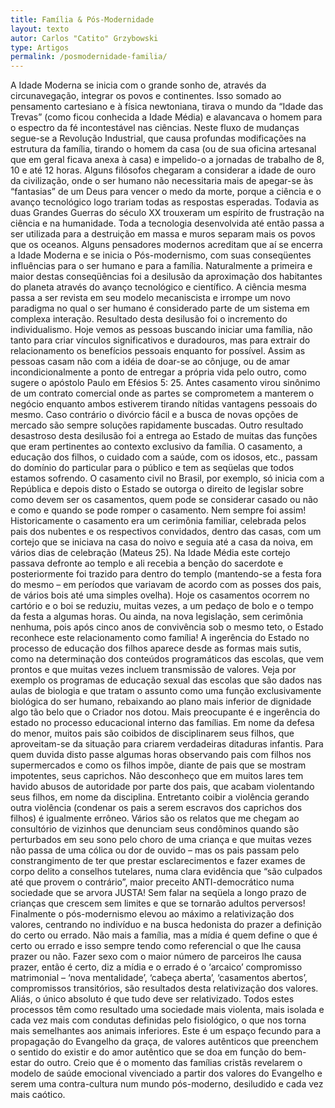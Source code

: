 ```yaml
---
title: Família & Pós-Modernidade
layout: texto
autor: Carlos "Catito" Grzybowski
type: Artigos
permalink: /posmodernidade-familia/
---
```


A Idade Moderna se inicia com o grande sonho de, através da circunavegação, integrar os povos e continentes. Isso somado ao pensamento cartesiano e à física newtoniana, tirava o mundo da “Idade das Trevas” (como ficou conhecida a Idade Média) e alavancava o homem para o espectro da fé incontestável nas ciências. Neste fluxo de mudanças segue-se a Revolução Industrial, que causa profundas modificações na estrutura da família, tirando o homem da casa (ou de sua oficina artesanal que em geral ficava anexa à casa) e impelido-o a jornadas de trabalho de 8, 10 e até 12 horas. Alguns filósofos chegaram a considerar a idade de ouro da civilização, onde o ser humano não necessitaria mais de apegar-se às “fantasias” de um Deus para vencer o medo da morte, porque a ciência e o avanço tecnológico logo trariam todas as respostas esperadas. Todavia as duas Grandes Guerras do século XX trouxeram um espírito de frustração na ciência e na humanidade. Toda a tecnologia desenvolvida até então passa a ser utilizada para a destruição em massa e muros separam mais os povos que os oceanos. Alguns pensadores modernos acreditam que aí se encerra a Idade Moderna e se inicia o Pós-modernismo, com suas conseqüentes influências para o ser humano e para a família. Naturalmente a primeira e maior destas conseqüências foi a desilusão da aproximação dos habitantes do planeta através do avanço tecnológico e científico. A ciência mesma passa a ser revista em seu modelo mecaniscista e irrompe um novo paradigma no qual o ser humano é considerado parte de um sistema em complexa interação. Resultado desta desilusão foi o incremento do individualismo. Hoje vemos as pessoas buscando iniciar uma família, não tanto para criar vínculos significativos e duradouros, mas para extrair do relacionamento os benefícios pessoais enquanto for possível. Assim as pessoas casam não com a idéia de doar-se ao cônjuge, ou de amar incondicionalmente a ponto de entregar a própria vida pelo outro, como sugere o apóstolo Paulo em Efésios 5: 25. Antes casamento virou sinônimo de um contrato comercial onde as partes se comprometem a manterem o negócio enquanto ambos estiverem tirando nítidas vantagens pessoais do mesmo. Caso contrário o divórcio fácil e a busca de novas opções de mercado são sempre soluções rapidamente buscadas. Outro resultado desastroso desta desilusão foi a entrega ao Estado de muitas das funções que eram pertinentes ao contexto exclusivo da família. O casamento, a educação dos filhos, o cuidado com a saúde, com os idosos, etc., passam do domínio do particular para o público e tem as seqüelas que todos estamos sofrendo. O casamento civil no Brasil, por exemplo, só inicia com a República e depois disto o Estado se outorga o direito de legislar sobre como devem ser os casamentos, quem pode se considerar casado ou não e como e quando se pode romper o casamento. Nem sempre foi assim! Historicamente o casamento era um cerimônia familiar, celebrada pelos pais dos nubentes e os respectivos convidados, dentro das casas, com um cortejo que se iniciava na casa do noivo e seguia até a casa da noiva, em vários dias de celebração (Mateus 25). Na Idade Média este cortejo passava defronte ao templo e ali recebia a benção do sacerdote e posteriormente foi trazido para dentro do templo (mantendo-se a festa fora do mesmo – em períodos que variavam de acordo com as posses dos pais, de vários bois até uma simples ovelha). Hoje os casamentos ocorrem no cartório e o boi se reduziu, muitas vezes, a um pedaço de bolo e o tempo da festa a algumas horas. Ou ainda, na nova legislação, sem cerimônia nenhuma, pois após cinco anos de convivência sob o mesmo teto, o Estado reconhece este relacionamento como família! A ingerência do Estado no processo de educação dos filhos aparece desde as formas mais sutis, como na determinação dos conteúdos programáticos das escolas, que vem prontos e que muitas vezes incluem transmissão de valores. Veja por exemplo os programas de educação sexual das escolas que são dados nas aulas de biologia e que tratam o assunto como uma função exclusivamente biológica do ser humano, rebaixando ao plano mais inferior de dignidade algo tão belo que o Criador nos dotou. Mais preocupante é e ingerência do estado no processo educacional interno das famílias. Em nome da defesa do menor, muitos pais são coibidos de disciplinarem seus filhos, que aproveitam-se da situação para criarem verdadeiras ditaduras infantis. Para quem duvida disto passe algumas horas observando pais com filhos nos supermercados e como os filhos impõe, diante de pais que se mostram impotentes, seus caprichos. Não desconheço que em muitos lares tem havido abusos de autoridade por parte dos pais, que acabam violentando seus filhos, em nome da disciplina. Entretanto coibir a violência gerando outra violência (condenar os pais a serem escravos dos caprichos dos filhos) é igualmente errôneo. Vários são os relatos que me chegam ao consultório de vizinhos que denunciam seus condôminos quando são perturbados em seu sono pelo choro de uma criança e que muitas vezes não passa de uma cólica ou dor de ouvido – mas os pais passam pelo constrangimento de ter que prestar esclarecimentos e fazer exames de corpo delito a conselhos tutelares, numa clara evidência que “são culpados até que provem o contrário”, maior preceito ANTI-democrático numa sociedade que se arvora JUSTA! Sem falar na seqüela a longo prazo de crianças que crescem sem limites e que se tornarão adultos perversos! Finalmente o pós-modernismo elevou ao máximo a relativização dos valores, centrando no indivíduo e na busca hedonista do prazer a definição do certo ou errado. Não mais a família, mas a mídia é quem define o que é certo ou errado e isso sempre tendo como referencial o que lhe causa prazer ou não. Fazer sexo com o maior número de parceiros lhe causa prazer, então é certo, diz a mídia e o errado é o ‘arcaico’ compromisso matrimonial – ‘nova mentalidade’, ‘cabeça aberta’, ‘casamentos abertos’, compromissos transitórios, são resultados desta relativização dos valores. Aliás, o único absoluto é que tudo deve ser relativizado. Todos estes processos têm como resultado uma sociedade mais violenta, mais isolada e cada vez mais com condutas definidas pelo fisiológico, o que nos torna mais semelhantes aos animais inferiores. Este é um espaço fecundo para a propagação do Evangelho da graça, de valores autênticos que preenchem o sentido do existir e do amor autêntico que se doa em função do bem-estar do outro. Creio que é o momento das famílias cristãs revelarem o modelo de saúde emocional vivenciado a partir dos valores do Evangelho e serem uma contra-cultura num mundo pós-moderno, desiludido e cada vez mais caótico.
